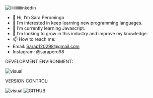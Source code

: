 

![liiiiiiiiiinkedin](https://user-images.githubusercontent.com/104801269/184901941-e9af8960-5b83-4bb4-bf35-53297c7c6e63.jpg)


- 👋 Hi, I’m Sara Peromingo
- 👀 I’m interested in keep learning new programming languages.
- 🌱 I’m currently learning Javascript.
- 💞️ I’m looking to grow in this industry and improve my knowledge.
- 📫 How to reach me: 
- Email: Sarap120298@gmail.com 
- Instagram: @sarapero98


DEVELOPMENT ENVIRONMENT:

![visual](https://user-images.githubusercontent.com/104801269/187616740-fe4e47e0-b87d-45a6-907e-66c7617461fd.png)


VERSION CONTROL:

![visual](https://user-images.githubusercontent.com/104801269/187617067-9a6d4ab3-44f8-4fb2-be37-4edf2b478e44.png)
![GITHUB](https://user-images.githubusercontent.com/104801269/187617348-450304e2-0272-4624-acbb-9e01fe4e604f.png)


<!---
Sarap120298/Sarap120298 is a ✨ special ✨ repository because its `README.md` (this file) appears on your GitHub profile.
You can click the Preview link to take a look at your changes.
--->
